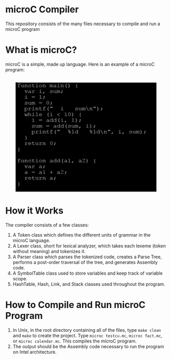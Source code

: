 # microC Compiler
This repository consists of the many files necessary to compile and run a microC program

# What is microC?
microC is a simple, made up language. Here is an example of a microC program:
<p align="center"><br>
  <img width="440" height="340" src="sample.PNG">
</p>

# How it Works
The compiler consists of a few classes:
1. A Token class which defines the different units of grammar in the microC language.
2. A Lexer class, short for lexical analyzer, which takes each lexeme (token without meaning) and tokenizes it.
3. A Parser class which parses the tokenized code, creates a Parse Tree, performs a post-order traversal of the tree, and generates Assembly code. 
4. A SymbolTable class used to store variables and keep track of variable scope.
5. HashTable, Hash, Link, and Stack classes used throughout the program.

# How to Compile and Run microC Program
1. In Unix, in the root directory containing all of the files, type <code>make clean</code> and <code>make</code> to create the project. Type <code>microc testcu.mc</code>, <code>microc fact.mc</code>, or <code>microc calendar.mc</code>. This compiles the microC program.
2. The output should be the Assembly code necessary to run the program on Intel architecture.
